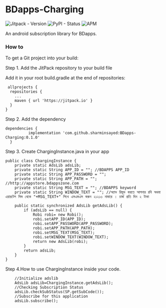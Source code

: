 # BDapps-Charging

![Jitpack - Version](https://img.shields.io/jitpack/v/github/sharminsayed/BDapps-Charging?color=green)
![PyPI - Status](https://img.shields.io/pypi/status/django)
![APM](https://img.shields.io/apm/l/vim-mode) 

An android subscription library for BDapps.

### How to 



To get a Git project into your build:

Step 1. Add the JitPack repository to your build file 

Add it in your root build.gradle at the end of repositories:

     allprojects {
      repositories {
        ...
        maven { url 'https://jitpack.io' }
      }
    }
    
    
Step 2. Add the dependency    

    dependencies {
              implementation 'com.github.sharminsayed:BDapps-Charging:0.1.0'
      }
    
Step 3. Create ChargingInstance.java in your app

    
    public class ChargingInstance {
        private static AdsLib adsLib;
        private static String APP_ID = ""; //BDAPPS APP_ID
        private static String APP_PASSWORD = ""; 
        private static String APP_PATH = ""; //http://appstore.bdappszone.com
        private static String MSG_TEXT = ""; //BDAPPS keyword
        private static String WINDOW_TEXT = ""; //অ্যাড রিমুভ করতে আপনার রবি অথবা এয়ারটেল সিম থেকে "+MSG_TEXT+" লিখে এসএমএস করুন ২১২১৩ নাম্বারে । চার্জ প্রতি দিন ২ টাকা

        public static synchronized AdsLib getAdsLib() {
            if (adsLib == null) {
                Robi robi= new Robi();
                robi.setAPP_ID(APP_ID);
                robi.setAPP_PASSWORD(APP_PASSWORD);
                robi.setAPP_PATH(APP_PATH);
                robi.setMSG_TEXT(MSG_TEXT);
                robi.setWINDOW_TEXT(WINDOW_TEXT);
                return new AdsLib(robi);
            }
            return adsLib;
        }
    }
    
 Step 4.How to use ChargingInstance inside your code.
 
 
        //Initialize adslib
        AdsLib adsLib=ChargingInstance.getAdsLib();
        //Checking Subscription Status
        adsLib.checkSubStatus(SP.getSubCode());
        //Subscribe for this application
        adsLib.subscribe();
